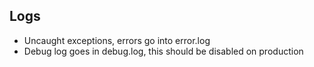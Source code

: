 ## Logs
* Uncaught exceptions, errors go into error.log
* Debug log goes in debug.log, this should be disabled on production